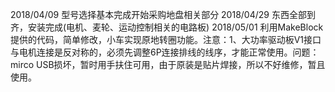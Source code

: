 2018/04/09
型号选择基本完成开始采购地盘相关部分
2018/04/29
东西全部到齐，安装完成(电机、麦轮、运动控制相关的电路板)
2018/05/01
利用MakeBlock提供的代码，简单修改，小车实现原地转圈功能。注意：1、大功率驱动板V1接口与电机连接是反对称的，必须先调整6P连接排线的线序，才能正常使用。问题：mirco USB损坏，暂时用手扶住可用，由于原装是贴片焊接，所以不好维修，暂且使用。
